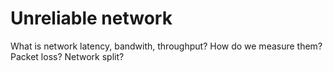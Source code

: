 # Unreliable network


What is network latency, bandwith, throughput?
How do we measure them?
Packet loss?
Network split?